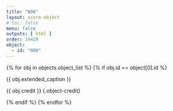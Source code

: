 ```yaml
---
title: "008"
layout: score-object
# toc: false
menu: false
outputs: [ html ]
order: 14420
object:
  - id: "008"
---
```


{% for obj in objects.object_list %}
{% if obj.id == object[0].id %}

{{ obj.extended_caption }}

{{ obj.credit }} {.object-credit}

{% endif %}
{% endfor %}
